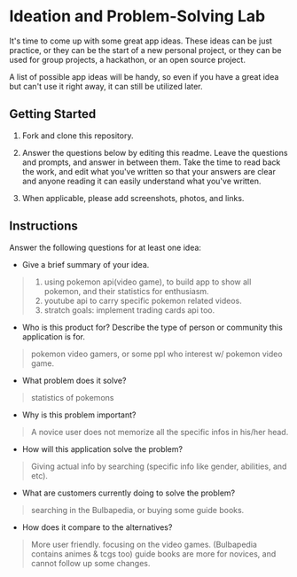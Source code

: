 # Ideation and Problem-Solving Lab

It's time to come up with some great app ideas. These ideas can be just practice, or they can be the start of a new personal project, or they can be used for group projects, a hackathon, or an open source project.

A list of possible app ideas will be handy, so even if you have a great idea but can't use it right away, it can still be utilized later.

## Getting Started

1. Fork and clone this repository.

1. Answer the questions below by editing this readme. Leave the questions and prompts, and answer in between them. Take the time to read back the work, and edit what you've written so that your answers are clear and anyone reading it can easily understand what you've written.

1. When applicable, please add screenshots, photos, and links.

## Instructions

Answer the following questions for at least one idea:

- Give a brief summary of your idea.

> 1. using pokemon api(video game), to build app to show all pokemon, and their statistics for enthusiasm.
> 2. youtube api to carry specific pokemon related videos.
> 3. stratch goals: implement trading cards api too.

- Who is this product for? Describe the type of person or community this application is for.

> pokemon video gamers, or some ppl who interest w/ pokemon video game.

- What problem does it solve?

> statistics of pokemons

- Why is this problem important?

> A novice user does not memorize all the specific infos in his/her head.

- How will this application solve the problem?

> Giving actual info by searching (specific info like gender, abilities, and etc).

- What are customers currently doing to solve the problem?

> searching in the Bulbapedia, or buying some guide books.

- How does it compare to the alternatives?

> More user friendly.
> focusing on the video games. (Bulbapedia contains animes & tcgs too)
> guide books are more for novices, and cannot follow up some changes.

